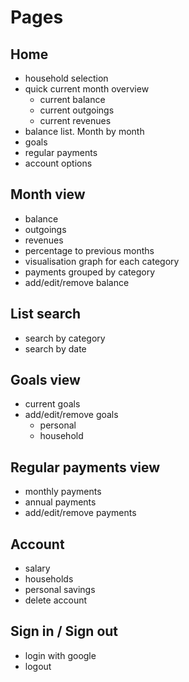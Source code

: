 # Pages

## Home

- household selection
- quick current month overview
  - current balance
  - current outgoings
  - current revenues
- balance list. Month by month
- goals
- regular payments
- account options

## Month view

- balance
- outgoings
- revenues
- percentage to previous months
- visualisation graph for each category
- payments grouped by category
- add/edit/remove balance

## List search

- search by category
- search by date

## Goals view

- current goals
- add/edit/remove goals
  - personal
  - household

## Regular payments view

- monthly payments
- annual payments
- add/edit/remove payments

## Account

- salary
- households
- personal savings
- delete account

## Sign in / Sign out

- login with google
- logout